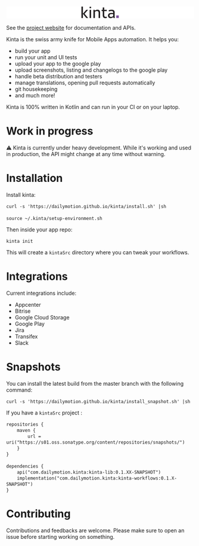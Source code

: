 ![kinta](docs/images/kinta.png)

See the [project website](https://dailymotion.github.io/kinta) for documentation and APIs.

Kinta is the swiss army knife for Mobile Apps automation. It helps you:

* build your app
* run your unit and UI tests
* upload your app to the google play
* upload screenshots, listing and changelogs to the google play
* handle beta distribution and testers
* manage translations, opening pull requests automatically 
* git housekeeping
* and much more!

Kinta is 100% written in Kotlin and can run in your CI or on your laptop.

# Work in progress

⚠️ Kinta is currently under heavy development. While it's working and used in production, the API might change at any time without warning.

# Installation

Install kinta:

```
curl -s 'https://dailymotion.github.io/kinta/install.sh' |sh

source ~/.kinta/setup-environment.sh
```

Then inside your app repo:

```
kinta init
```

This will create a `kintaSrc` directory where you can tweak your workflows.

# Integrations

Current integrations include:

* Appcenter
* Bitrise
* Google Cloud Storage
* Google Play
* Jira
* Transifex
* Slack

# Snapshots

You can install the latest build from the master branch with the following command:

```
curl -s 'https://dailymotion.github.io/kinta/install_snapshot.sh' |sh

```

If you have a `kintaSrc` project :

```
repositories {
    maven {
        url = uri("https://s01.oss.sonatype.org/content/repositories/snapshots/")
    }
}

dependencies {
    api("com.dailymotion.kinta:kinta-lib:0.1.XX-SNAPSHOT")
    implementation("com.dailymotion.kinta:kinta-workflows:0.1.X-SNAPSHOT")    
}

```


# Contributing

Contributions and feedbacks are welcome. Please make sure to open an issue before starting working on something.
  
